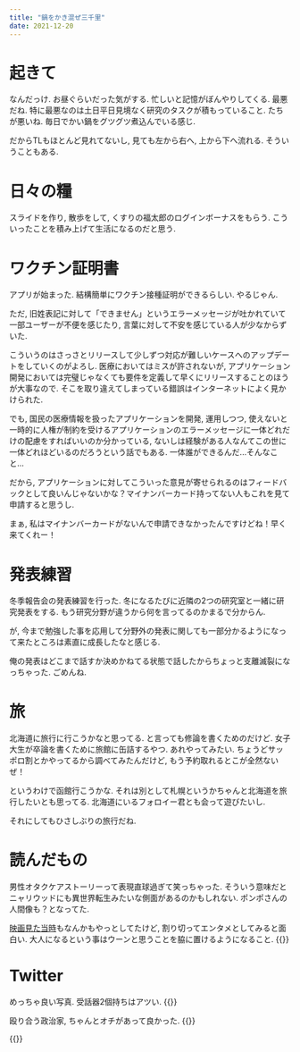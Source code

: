 ```yaml
---
title: "鍋をかき混ぜ三千里"
date: 2021-12-20
---
```


# 起きて
なんだっけ. お昼ぐらいだった気がする. 忙しいと記憶がぼんやりしてくる. 最悪だね. 特に最悪なのは土日平日見境なく研究のタスクが積もっていること. たちが悪いね. 毎日でかい鍋をグツグツ煮込んでいる感じ.

だからTLもほとんど見れてないし, 見ても左から右へ, 上から下へ流れる. そういうこともある.

# 日々の糧
スライドを作り, 散歩をして, くすりの福太郎のログインボーナスをもらう. こういったことを積み上げて生活になるのだと思う.
# ワクチン証明書
アプリが始まった. 結構簡単にワクチン接種証明ができるらしい. やるじゃん.

ただ, 旧姓表記に対して「できません」というエラーメッセージが吐かれていて一部ユーザーが不便を感じたり, 言葉に対して不安を感じている人が少なからずいた.

こういうのはさっさとリリースして少しずつ対応が難しいケースへのアップデートをしていくのがよろし. 医療においてはミスが許されないが, アプリケーション開発においては完璧じゃなくても要件を定義して早くにリリースすることのほうが大事なので. そこを取り違えてしまっている錯誤はインターネットによく見かけられた.

でも, 国民の医療情報を扱ったアプリケーションを開発, 運用しつつ, 使えないと一時的に人権が制約を受けるアプリケーションのエラーメッセージに一体どれだけの配慮をすればいいのか分かっている, ないしは経験がある人なんてこの世に一体どれほどいるのだろうという話でもある. 一体誰ができるんだ...そんなこと...

だから, アプリケーションに対してこういった意見が寄せられるのはフィードバックとして良いんじゃないかな？マイナンバーカード持ってない人もこれを見て申請すると思うし.

まぁ, 私はマイナンバーカードがないんで申請できなかったんですけどね！早く来てくれー！

# 発表練習
冬季報告会の発表練習を行った. 冬になるたびに近隣の2つの研究室と一緒に研究発表をする. もう研究分野が違うから何を言ってるのかまるで分からん.

が, 今まで勉強した事を応用して分野外の発表に関しても一部分かるようになって来たところは素直に成長したなと感じる.

俺の発表はどこまで話すか決めかねてる状態で話したからちょっと支離滅裂になっちゃった. ごめんね.

# 旅
北海道に旅行に行こうかなと思ってる. と言っても修論を書くためのだけど. 女子大生が卒論を書くために旅館に缶詰するやつ. あれやってみたい. ちょうどサッポロ割とかやってるから調べてみたんだけど, もう予約取れるとこが全然ないぜ！

というわけで函館行こうかな. それは別として札幌というかちゃんと北海道を旅行したいとも思ってる. 北海道にいるフォロイー君とも会って遊びたいし.

それにしてもひさしぶりの旅行だね.

# 読んだもの
男性オタクケアストーリーって表現直球過ぎて笑っちゃった. そういう意味だとニャリウッドにも異世界転生みたいな側面があるのかもしれない. ポンポさんの人間像も？となってた.

[映画見た当時](/post/2021-07-05)もなんかもやっとしてたけど, 割り切ってエンタメとしてみると面白い. 大人になるという事はウーンと思うことを脇に置けるようになること.
{{<tweet user="dango_bot" id="1472326053515481090">}}


# Twitter
めっちゃ良い写真. 受話器2個持ちはアツい.
{{<tweet user="dango_bot" id="1472475784598409216">}}

殴り合う政治家, ちゃんとオチがあって良かった.
{{<tweet user="dango_bot" id="1472173548206792709">}}

{{<tweet user="dango_bot" id="1472568340397068288">}}